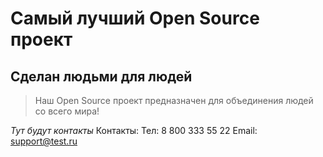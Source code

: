 # Самый лучший Open Source проект

## Сделан людьми для людей

> Наш Open Source проект предназначен для объединения людей со всего мира!

_Тут будут контакты_
Контакты: 
Тел: 8 800 333 55 22
Email: support@test.ru
